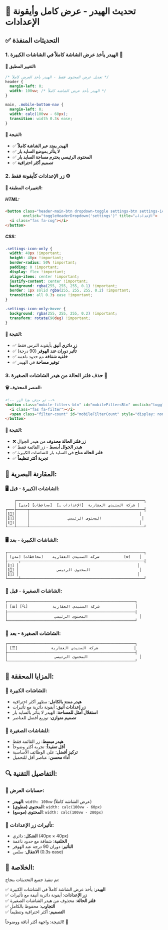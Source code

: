 # 🎯 تحديث الهيدر - عرض كامل وأيقونة الإعدادات

## ✅ التحديثات المنفذة

### 1. **الهيدر يأخذ عرض الشاشة كاملاً في الشاشات الكبيرة** 📐

#### 🔧 **التغيير المطبق:**
```css
/* تعديل عرض المحتوى فقط - الهيدر يأخذ العرض كاملاً */
header {
  margin-left: 0;
  width: 100vw; /* الهيدر يأخذ عرض الشاشة كاملاً */
}

main, .mobile-bottom-nav {
  margin-left: 0;
  width: calc(100vw - 60px);
  transition: width 0.3s ease;
}
```

#### 📱 **النتيجة:**
- ✅ **الهيدر يمتد عبر الشاشة كاملاً**
- ✅ **لا يتأثر بموضع السايد بار**
- ✅ **المحتوى الرئيسي يحترم مساحة السايد بار**
- ✅ **تصميم أكثر احترافية**

### 2. **زر الإعدادات كأيقونة فقط** ⚙️

#### 🔧 **التغييرات المطبقة:**

##### HTML:
```html
<button class="header-main-btn dropdown-toggle settings-btn settings-icon-only" 
        onclick="toggleHeaderDropdown('settings')" title="الإعدادات">
  <i class="fas fa-cog"></i>
</button>
```

##### CSS:
```css
.settings-icon-only {
  width: 40px !important;
  height: 40px !important;
  border-radius: 50% !important;
  padding: 0 !important;
  display: flex !important;
  align-items: center !important;
  justify-content: center !important;
  background: rgba(255, 255, 255, 0.1) !important;
  border: 1px solid rgba(255, 255, 255, 0.2) !important;
  transition: all 0.3s ease !important;
}

.settings-icon-only:hover {
  background: rgba(255, 255, 255, 0.2) !important;
  transform: rotate(90deg) !important;
}
```

#### 📱 **النتيجة:**
- ✅ **زر دائري أنيق** بأيقونة الترس فقط
- ✅ **تأثير دوران عند الهوفر** (90 درجة)
- ✅ **خلفية شفافة** مع حدود ناعمة
- ✅ **توفير مساحة** في الهيدر

### 3. **حذف فلتر الحالة من هيدر الشاشات الصغيرة** 📱

#### 🗑️ **العنصر المحذوف:**
```html
<!-- تم حذف هذا الزر -->
<button class="mobile-filters-btn" id="mobileFiltersBtn" onclick="toggleMobileFilters()">
  <i class="fas fa-filter"></i>
  <span class="filter-count" id="mobileFilterCount" style="display: none;">0</span>
</button>
```

#### 📱 **النتيجة:**
- ❌ **زر فلتر الحالة محذوف** من هيدر الجوال
- ✅ **هيدر الجوال أبسط** - زر القائمة فقط
- ✅ **فلتر الحالة متاح** في السايد بار للشاشات الكبيرة
- ✅ **تجربة أكثر تنظيماً**

## 🎨 **المقارنة البصرية:**

### 🖥️ **الشاشات الكبيرة - قبل:**
```
    ┌─────────────────────────────────────────────────────────┐
    │ [مدن] [محافظات]  شركة السنيدي العقارية  [الإعدادات ⌄] │
┌───├─────┬───────────────────────────────────────────────────┤
│[📅]│     │                                                 │
│[🔗]│     │                 المحتوى الرئيسي                  │
│[🏢]│     │                                                 │
└───┴─────┴───────────────────────────────────────────────────┘
```

### 🖥️ **الشاشات الكبيرة - بعد:**
```
┌─────────────────────────────────────────────────────────────┐
│ [مدن] [محافظات]    شركة السنيدي العقارية           [⚙️]    │
├─────┬───────────────────────────────────────────────────────┤
│[📅] │                                                     │
│[🔗] │                 المحتوى الرئيسي                      │
│[🏢] │                                                     │
└─────┴───────────────────────────────────────────────────────┘
```

### 📱 **الشاشات الصغيرة - قبل:**
```
┌─────────────────────────────────────────────────────────┐
│ [☰] [🔍]           شركة السنيدي العقارية                │
├─────────────────────────────────────────────────────────┤
│                     المحتوى الرئيسي                       │
└─────────────────────────────────────────────────────────┘
```

### 📱 **الشاشات الصغيرة - بعد:**
```
┌─────────────────────────────────────────────────────────┐
│ [☰]               شركة السنيدي العقارية                │
├─────────────────────────────────────────────────────────┤
│                     المحتوى الرئيسي                       │
└─────────────────────────────────────────────────────────┘
```

## 🚀 **المزايا المحققة:**

### 🎯 **للشاشات الكبيرة:**
- **هيدر ممتد بالكامل**: مظهر أكثر احترافية
- **زر إعدادات أنيق**: أيقونة دائرية مع تأثيرات
- **استغلال أمثل للمساحة**: الهيدر لا يتأثر بالسايد بار
- **تصميم متوازن**: توزيع أفضل للعناصر

### 📱 **للشاشات الصغيرة:**
- **هيدر مبسط**: زر القائمة فقط
- **أقل تعقيداً**: تجربة أكثر وضوحاً
- **تركيز أفضل**: على الوظائف الأساسية
- **أداء محسن**: عناصر أقل للتحميل

## 🔍 **التفاصيل التقنية:**

### 📐 **حسابات العرض:**
- **الهيدر**: `width: 100vw` (عرض الشاشة كاملاً)
- **المحتوى (مطوي)**: `width: calc(100vw - 60px)`
- **المحتوى (موسع)**: `width: calc(100vw - 280px)`

### 🎨 **تأثيرات زر الإعدادات:**
- **الشكل**: دائري (40px × 40px)
- **الخلفية**: شفافة مع حدود ناعمة
- **التأثير**: دوران 90 درجة عند الهوفر
- **الانتقال**: سلس (0.3s ease)

## 🎉 **الخلاصة:**

تم تنفيذ جميع التحديثات بنجاح:

✅ **الهيدر**: يأخذ عرض الشاشة كاملاً في الشاشات الكبيرة  
✅ **زر الإعدادات**: أيقونة دائرية أنيقة مع تأثيرات  
✅ **فلتر الحالة**: محذوف من هيدر الشاشات الصغيرة  
✅ **التجاوب**: محفوظ بالكامل  
✅ **التصميم**: أكثر احترافية وتنظيماً  

النتيجة: واجهة أكثر أناقة ووضوحاً! 🚀

